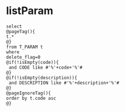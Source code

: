 listParam
===
	select
	@pageTag(){
    t.*
    @}
	from T_PARAM t 
	where
	delete_flag=0
	@if(!isEmpty(code)){
	 and CODE like #'%'+code+'%'#
	@}
	@if(!isEmpty(description)){
	 and DESCRIPTION like #'%'+description+'%'#
	@}
	@pageIgnoreTag(){
	order by t.code asc
	@}